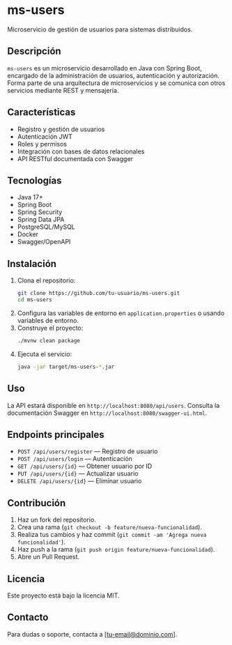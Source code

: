 # ms-users

Microservicio de gestión de usuarios para sistemas distribuidos.

## Descripción

`ms-users` es un microservicio desarrollado en Java con Spring Boot, encargado de la administración de usuarios, autenticación y autorización. Forma parte de una arquitectura de microservicios y se comunica con otros servicios mediante REST y mensajería.

## Características

- Registro y gestión de usuarios
- Autenticación JWT
- Roles y permisos
- Integración con bases de datos relacionales
- API RESTful documentada con Swagger

## Tecnologías

- Java 17+
- Spring Boot
- Spring Security
- Spring Data JPA
- PostgreSQL/MySQL
- Docker
- Swagger/OpenAPI

## Instalación

1. Clona el repositorio:
    ```bash
    git clone https://github.com/tu-usuario/ms-users.git
    cd ms-users
    ```
2. Configura las variables de entorno en `application.properties` o usando variables de entorno.
3. Construye el proyecto:
    ```bash
    ./mvnw clean package
    ```
4. Ejecuta el servicio:
    ```bash
    java -jar target/ms-users-*.jar
    ```

## Uso

La API estará disponible en `http://localhost:8080/api/users`. Consulta la documentación Swagger en `http://localhost:8080/swagger-ui.html`.

## Endpoints principales

- `POST /api/users/register` — Registro de usuario
- `POST /api/users/login` — Autenticación
- `GET /api/users/{id}` — Obtener usuario por ID
- `PUT /api/users/{id}` — Actualizar usuario
- `DELETE /api/users/{id}` — Eliminar usuario

## Contribución

1. Haz un fork del repositorio.
2. Crea una rama (`git checkout -b feature/nueva-funcionalidad`).
3. Realiza tus cambios y haz commit (`git commit -am 'Agrega nueva funcionalidad'`).
4. Haz push a la rama (`git push origin feature/nueva-funcionalidad`).
5. Abre un Pull Request.

## Licencia

Este proyecto está bajo la licencia MIT.

## Contacto

Para dudas o soporte, contacta a [tu-email@dominio.com].
